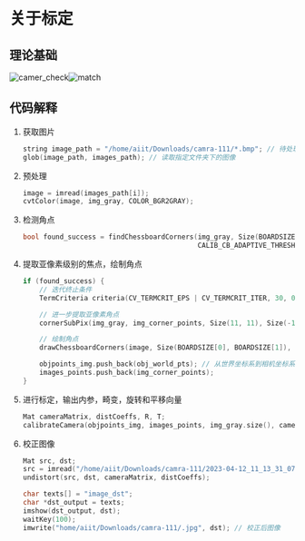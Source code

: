 # 关于标定

## 理论基础

![camer_check](/home/aiit/Desktop/camera_check/camer_check/camer_check.jpg)![match](/home/aiit/Desktop/camera_check/camer_check/match.jpg)

## 代码解释

1. 获取图片

   ```c++
   string image_path = "/home/aiit/Downloads/camra-111/*.bmp"; // 待处理图路径
   glob(image_path, images_path); // 读取指定文件夹下的图像
   ```

2. 预处理

   ```c++
   image = imread(images_path[i]);
   cvtColor(image, img_gray, COLOR_BGR2GRAY);
   ```

3. 检测角点

   ```c++
   bool found_success = findChessboardCorners(img_gray, Size(BOARDSIZE[0], BOARDSIZE[1]), img_corner_points,
                                              CALIB_CB_ADAPTIVE_THRESH | CALIB_CB_FAST_CHECK | CALIB_CB_NORMALIZE_IMAGE);
   ```

4. 提取亚像素级别的焦点，绘制角点

   ```c++
   if (found_success) {
       // 迭代终止条件
       TermCriteria criteria(CV_TERMCRIT_EPS | CV_TERMCRIT_ITER, 30, 0.001);
   
       // 进一步提取亚像素角点
       cornerSubPix(img_gray, img_corner_points, Size(11, 11), Size(-1, -1), criteria);
   
       // 绘制角点
       drawChessboardCorners(image, Size(BOARDSIZE[0], BOARDSIZE[1]), img_corner_points, found_success);
   
       objpoints_img.push_back(obj_world_pts); // 从世界坐标系到相机坐标系
       images_points.push_back(img_corner_points);
   }
   ```

5. 进行标定，输出内参，畸变，旋转和平移向量

   ```c++
   Mat cameraMatrix, distCoeffs, R, T;
   calibrateCamera(objpoints_img, images_points, img_gray.size(), cameraMatrix, distCoeffs, R, T);
   ```

6. 校正图像

   ```c++
   Mat src, dst;
   src = imread("/home/aiit/Downloads/camra-111/2023-04-12_11_13_31_079.bmp"); // 读取校正前图像
   undistort(src, dst, cameraMatrix, distCoeffs);
   
   char texts[] = "image_dst";
   char *dst_output = texts;
   imshow(dst_output, dst);
   waitKey(100);
   imwrite("home/aiit/Downloads/camra-111/.jpg", dst); // 校正后图像
   ```

   